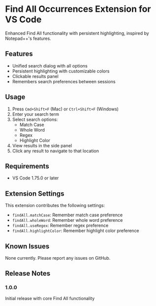 # Find All Occurrences Extension for VS Code

Enhanced Find All functionality with persistent highlighting, inspired by Notepad++'s features.

## Features

- Unified search dialog with all options
- Persistent highlighting with customizable colors
- Clickable results panel
- Remembers search preferences between sessions

## Usage

1. Press `Cmd+Shift+F` (Mac) or `Ctrl+Shift+F` (Windows)
2. Enter your search term
3. Select search options:
   - Match Case
   - Whole Word
   - Regex
   - Highlight Color
4. View results in the side panel
5. Click any result to navigate to that location

## Requirements

- VS Code 1.75.0 or later

## Extension Settings

This extension contributes the following settings:

- `findAll.matchCase`: Remember match case preference
- `findAll.wholeWord`: Remember whole word preference
- `findAll.useRegex`: Remember regex preference
- `findAll.highlightColor`: Remember highlight color preference

## Known Issues

None currently. Please report any issues on GitHub.

## Release Notes

### 1.0.0

Initial release with core Find All functionality
